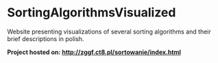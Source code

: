 # SortingAlgorithmsVisualized
Website presenting visualizations of several sorting algorithms and their brief descriptions in polish.

**Project hosted on: http://zggf.ct8.pl/sortowanie/index.html**
